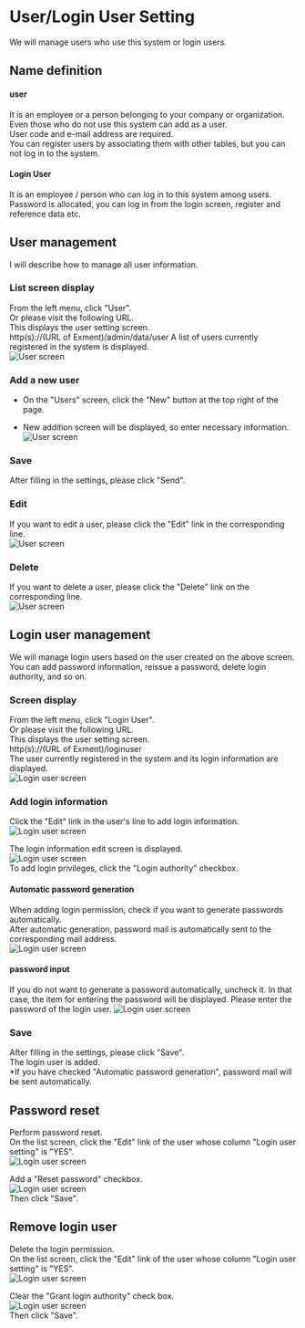 # User/Login User Setting
We will manage users who use this system or login users.

## Name definition
#### user
It is an employee or a person belonging to your company or organization.  
Even those who do not use this system can add as a user.  
User code and e-mail address are required.  
You can register users by associating them with other tables, but you can not log in to the system.  

#### Login User
It is an employee / person who can log in to this system among users.  
Password is allocated, you can log in from the login screen, register and reference data etc.

## User management
I will describe how to manage all user information.

### List screen display
From the left menu, click "User".  
Or please visit the following URL.  
This displays the user setting screen.  
http(s)://(URL of Exment)/admin/data/user
A list of users currently registered in the system is displayed.  
![User screen](img/user/user_grid1.png)

### Add a new user
- On the "Users" screen, click the "New" button at the top right of the page.

- New addition screen will be displayed, so enter necessary information.  
![User screen](img/user/user_new1.png)

### Save
After filling in the settings, please click "Send".

### Edit
If you want to edit a user, please click the "Edit" link in the corresponding line.  
![User screen](img/user/user_edit.png)

### Delete
If you want to delete a user, please click the "Delete" link on the corresponding line.  
![User screen](img/user/user_delete.png)


## Login user management
We will manage login users based on the user created on the above screen.  
You can add password information, reissue a password, delete login authority, and so on.

### Screen display
From the left menu, click "Login User".  
Or please visit the following URL.  
This displays the user setting screen.  
http(s)://(URL of Exment)/loginuser  
The user currently registered in the system and its login information are displayed.  
![Login user screen](img/user/loginuser_grid1.png)  

### Add login information
Click the "Edit" link in the user's line to add login information.  
![Login user screen](img/user/loginuser_grid2.png)  
  
The login information edit screen is displayed.  
![Login user screen](img/user/loginuser_edit1.png)  
To add login privileges, click the "Login authority" checkbox.  

#### Automatic password generation
When adding login permission, check if you want to generate passwords automatically.  
After automatic generation, password mail is automatically sent to the corresponding mail address.  
![Login user screen](img/user/loginuser_password.png)  

#### password input
If you do not want to generate a password automatically, uncheck it.
In that case, the item for entering the password will be displayed.
Please enter the password of the login user.
![Login user screen](img/user/loginuser_password2.png)

### Save
After filling in the settings, please click "Save".  
The login user is added.  
*If you have checked "Automatic password generation", password mail will be sent automatically.


## Password reset
Perform password reset.  
On the list screen, click the "Edit" link of the user whose column "Login user setting" is "YES".  
![Login user screen](img/user/loginuser_grid3.png)  
  
Add a "Reset password" checkbox.  
![Login user screen](img/user/loginuser_reset.png)  
Then click "Save".  

## Remove login user
Delete the login permission.  
On the list screen, click the "Edit" link of the user whose column "Login user setting" is "YES".  
![Login user screen](img/user/loginuser_grid3.png)  

Clear the "Grant login authority" check box.  
![Login user screen](img/user/loginuser_remove.png)  
Then click "Save".